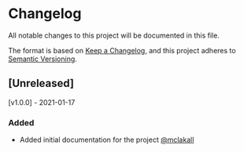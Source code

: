 # Changelog
All notable changes to this project will be documented in this file.

The format is based on [Keep a Changelog](https://keepachangelog.com/en/1.0.0/),
and this project adheres to [Semantic Versioning](https://semver.org/spec/v2.0.0.html).

## [Unreleased]

[v1.0.0] - 2021-01-17

### Added

* Added initial documentation for the project [@mclakall](https://github.com/mclakall)
